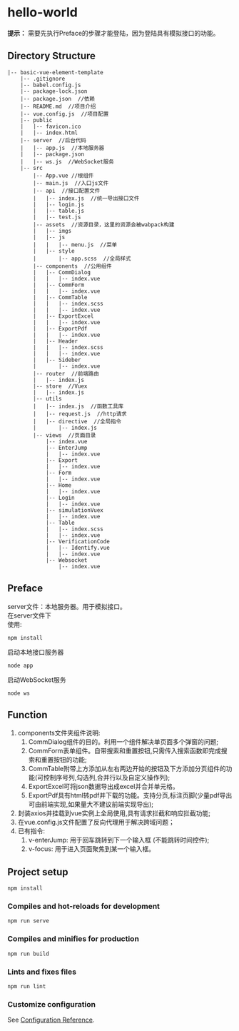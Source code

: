 <!-- ctrl + shift + v 预览md文件  mddir生成目录结构-->
# hello-world  
**提示：** 需要先执行Preface的步骤才能登陆，因为登陆具有模拟接口的功能。

## Directory Structure
```
|-- basic-vue-element-template
    |-- .gitignore
    |-- babel.config.js
    |-- package-lock.json
    |-- package.json  //依赖
    |-- README.md  //项目介绍
    |-- vue.config.js  //项目配置
    |-- public
    |   |-- favicon.ico
    |   |-- index.html
    |-- server  //后台代码
    |   |-- app.js  //本地服务器
    |   |-- package.json
    |   |-- ws.js  //WebSocket服务
    |-- src
        |-- App.vue //根组件
        |-- main.js  //入口js文件
        |-- api  //接口配置文件
        |   |-- index.js  //统一导出接口文件
        |   |-- login.js
        |   |-- table.js
        |   |-- test.js
        |-- assets  //资源目录，这里的资源会被wabpack构建
        |   |-- imgs
        |   |-- js
        |   |   |-- menu.js  //菜单
        |   |-- style
        |       |-- app.scss  //全局样式
        |-- components  //公用组件
        |   |-- CommDialog
        |   |   |-- index.vue
        |   |-- CommForm
        |   |   |-- index.vue
        |   |-- CommTable
        |   |   |-- index.scss
        |   |   |-- index.vue
        |   |-- ExportExcel
        |   |   |-- index.vue
        |   |-- ExportPdf
        |   |   |-- index.vue
        |   |-- Header
        |   |   |-- index.scss
        |   |   |-- index.vue
        |   |-- Sideber
        |       |-- index.vue
        |-- router  //前端路由
        |   |-- index.js
        |-- store  //Vuex
        |   |-- index.js
        |-- utils  
        |   |-- index.js  //函数工具库
        |   |-- request.js  //http请求
        |   |-- directive  //全局指令
        |       |-- index.js
        |-- views  //页面目录
            |-- index.vue
            |-- EnterJump
            |   |-- index.vue
            |-- Export
            |   |-- index.vue
            |-- Form
            |   |-- index.vue
            |-- Home
            |   |-- index.vue
            |-- Login
            |   |-- index.vue
            |-- simulationVuex
            |   |-- index.vue
            |-- Table
            |   |-- index.scss
            |   |-- index.vue
            |-- VerificationCode
            |   |-- Identify.vue
            |   |-- index.vue
            |-- Websocket
                |-- index.vue
```

## Preface
server文件：本地服务器。用于模拟接口。  
在server文件下  
使用:
```
npm install
```
启动本地接口服务器
```
node app
```  
启动WebSocket服务
```
node ws
```
## Function
1. components文件夹组件说明:
    1. CommDialog组件的目的。利用一个组件解决单页面多个弹窗的问题;
    2. CommForm表单组件。自带搜索和重置按钮,只需传入搜索函数即完成搜索和重置按钮的功能;
    3. CommTable附带上方添加从左右两边开始的按钮及下方添加分页组件的功能(可控制序号列,勾选列,合并行以及自定义操作列);
    4. ExportExcel可将json数据导出成excel并合并单元格。
    5. ExportPdf具有html转pdf并下载的功能。支持分页,标注页脚(少量pdf导出可由前端实现,如果量大不建议前端实现导出);
2. 封装axios并挂载到vue实例上全局使用,具有请求拦截和响应拦截功能;
3. 在vue.config.js文件配置了反向代理用于解决跨域问题；
4. 已有指令:
    1. v-enterJump:  用于回车跳转到下一个输入框  (不能跳转时间控件);
    2. v-focus:  用于进入页面聚焦到某一个输入框。

## Project setup
```
npm install
```

### Compiles and hot-reloads for development
```
npm run serve
```

### Compiles and minifies for production
```
npm run build
```

### Lints and fixes files
```
npm run lint
```

### Customize configuration
See [Configuration Reference](https://cli.vuejs.org/config/).
